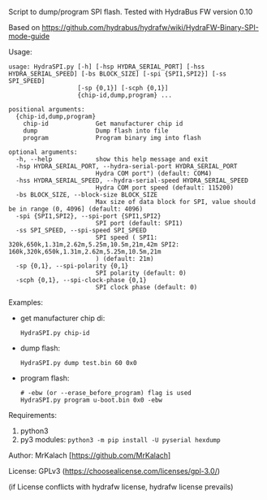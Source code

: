 Script to dump/program SPI flash. Tested with HydraBus FW version 0.10

Based on https://github.com/hydrabus/hydrafw/wiki/HydraFW-Binary-SPI-mode-guide

Usage:
```
usage: HydraSPI.py [-h] [-hsp HYDRA_SERIAL_PORT] [-hss HYDRA_SERIAL_SPEED] [-bs BLOCK_SIZE] [-spi {SPI1,SPI2}] [-ss SPI_SPEED]
                   [-sp {0,1}] [-scph {0,1}]
                   {chip-id,dump,program} ...

positional arguments:
  {chip-id,dump,program}
    chip-id             Get manufacturer chip id
    dump                Dump flash into file
    program             Program binary img into flash

optional arguments:
  -h, --help            show this help message and exit
  -hsp HYDRA_SERIAL_PORT, --hydra-serial-port HYDRA_SERIAL_PORT
                        Hydra COM port") (default: COM4)
  -hss HYDRA_SERIAL_SPEED, --hydra-serial-speed HYDRA_SERIAL_SPEED
                        Hydra COM port speed (default: 115200)
  -bs BLOCK_SIZE, --block-size BLOCK_SIZE
                        Max size of data block for SPI, value should be in range (0, 4096] (default: 4096)
  -spi {SPI1,SPI2}, --spi-port {SPI1,SPI2}
                        SPI port (default: SPI1)
  -ss SPI_SPEED, --spi-speed SPI_SPEED
                        SPI speed ( SPI1: 320k,650k,1.31m,2.62m,5.25m,10.5m,21m,42m SPI2: 160k,320k,650k,1.31m,2.62m,5.25m,10.5m,21m
                        ) (default: 21m)
  -sp {0,1}, --spi-polarity {0,1}
                        SPI polarity (default: 0)
  -scph {0,1}, --spi-clock-phase {0,1}
                        SPI clock phase (default: 0)
```

Examples:
- get manufacturer chip di:
    ```
    HydraSPI.py chip-id
    ```
- dump flash:
    ```
    HydraSPI.py dump test.bin 60 0x0
    ```
- program flash:
    ```
    # -ebw (or --erase_before_program) flag is used
    HydraSPI.py program u-boot.bin 0x0 -ebw
    ```

Requirements:
1) python3
2) py3 modules: `python3 -m pip install -U pyserial hexdump`

Author: MrKalach [https://github.com/MrKalach]

License: GPLv3 (https://choosealicense.com/licenses/gpl-3.0/)

(if License conflicts with hydrafw license, hydrafw license prevails)
